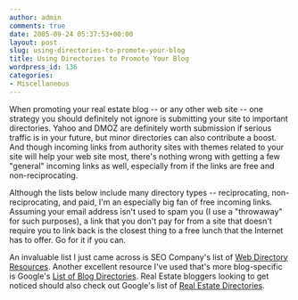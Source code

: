 ```yaml
---
author: admin
comments: true
date: 2005-09-24 05:37:53+00:00
layout: post
slug: using-directories-to-promote-your-blog
title: Using Directories to Promote Your Blog
wordpress_id: 136
categories:
- Miscellaneous
---
```


When promoting your real estate blog -- or any other web site -- one strategy you should definitely not ignore is submitting your site to important directories.   Yahoo and DMOZ are definitely worth submission if serious traffic is in your future, but minor directories can also contribute a boost.  And though incoming links from authority sites with themes related to your site will help your web site most, there's nothing wrong with getting a few "general" incoming links as well, especially from if the links are free and non-reciprocating.

Although the lists below include many directory types -- reciprocating, non-reciprocating, and paid, I'm an especially big fan of free incoming links.    Assuming your email address isn't used to spam you (I use a "throwaway" for such purposes), a link that you don't pay for from a site that doesn't require you to link back is the closest thing to a free lunch that the Internet has to offer.  Go for it if you can.

An invaluable list I just came across is SEO Company's list of [Web Directory Resources](http://www.seocompany.ca/directory/top-web-directories.html).  Another excellent resource I've used that's more blog-specific is Google's [List of Blog Directories](http://directory.google.com/Top/Computers/Internet/On_the_Web/Weblogs/Directories/).  Real Estate bloggers looking to get noticed should also check out Google's list of [Real Estate Directories](http://directory.google.com/Top/Business/Real_Estate/Directories/).
